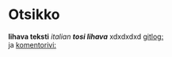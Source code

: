 # Otsikko
**lihava teksti**
*italian*
***tosi lihava***
xdxdxdxd
[gitlog:](laskarit/viikko1/gitlog.txt)\
ja
[komentorivi:](laskarit/viikko1/komentorivi.txt)


